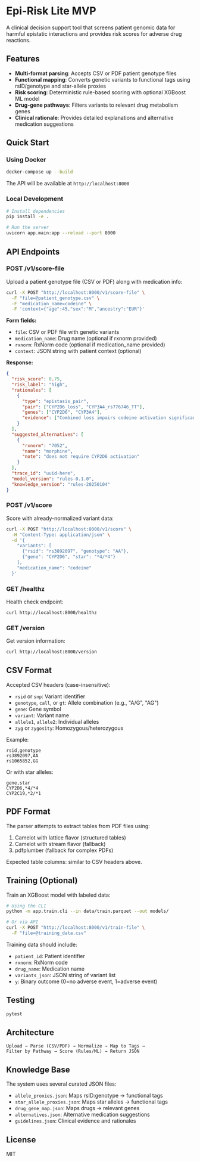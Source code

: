 # Epi-Risk Lite MVP

A clinical decision support tool that screens patient genomic data for harmful epistatic interactions and provides risk scores for adverse drug reactions.

## Features

- **Multi-format parsing**: Accepts CSV or PDF patient genotype files
- **Functional mapping**: Converts genetic variants to functional tags using rsID/genotype and star-allele proxies
- **Risk scoring**: Deterministic rule-based scoring with optional XGBoost ML model
- **Drug-gene pathways**: Filters variants to relevant drug metabolism genes
- **Clinical rationale**: Provides detailed explanations and alternative medication suggestions

## Quick Start

### Using Docker

```bash
docker-compose up --build
```

The API will be available at `http://localhost:8000`

### Local Development

```bash
# Install dependencies
pip install -e .

# Run the server
uvicorn app.main:app --reload --port 8000
```

## API Endpoints

### POST /v1/score-file

Upload a patient genotype file (CSV or PDF) along with medication info:

```bash
curl -X POST "http://localhost:8000/v1/score-file" \
  -F "file=@patient_genotype.csv" \
  -F "medication_name=codeine" \
  -F 'context={"age":45,"sex":"M","ancestry":"EUR"}'
```

**Form fields:**
- `file`: CSV or PDF file with genetic variants
- `medication_name`: Drug name (optional if rxnorm provided)
- `rxnorm`: RxNorm code (optional if medication_name provided)
- `context`: JSON string with patient context (optional)

**Response:**
```json
{
  "risk_score": 0.75,
  "risk_label": "high",
  "rationales": [
    {
      "type": "epistasis_pair",
      "pair": ["CYP2D6_loss", "CYP3A4_rs776746_TT"],
      "genes": ["CYP2D6", "CYP3A4"],
      "evidence": ["Combined loss impairs codeine activation significantly"]
    }
  ],
  "suggested_alternatives": [
    {
      "rxnorm": "7052",
      "name": "morphine",
      "note": "does not require CYP2D6 activation"
    }
  ],
  "trace_id": "uuid-here",
  "model_version": "rules-0.1.0",
  "knowledge_version": "rules-20250104"
}
```

### POST /v1/score

Score with already-normalized variant data:

```bash
curl -X POST "http://localhost:8000/v1/score" \
  -H "Content-Type: application/json" \
  -d '{
    "variants": [
      {"rsid": "rs3892097", "genotype": "AA"},
      {"gene": "CYP2D6", "star": "*4/*4"}
    ],
    "medication_name": "codeine"
  }'
```

### GET /healthz

Health check endpoint:

```bash
curl http://localhost:8000/healthz
```

### GET /version

Get version information:

```bash
curl http://localhost:8000/version
```

## CSV Format

Accepted CSV headers (case-insensitive):
- `rsid` or `snp`: Variant identifier
- `genotype`, `call`, or `gt`: Allele combination (e.g., "A/G", "AG")
- `gene`: Gene symbol
- `variant`: Variant name
- `allele1`, `allele2`: Individual alleles
- `zyg` or `zygosity`: Homozygous/heterozygous

Example:
```csv
rsid,genotype
rs3892097,AA
rs1065852,GG
```

Or with star alleles:
```csv
gene,star
CYP2D6,*4/*4
CYP2C19,*2/*1
```

## PDF Format

The parser attempts to extract tables from PDF files using:
1. Camelot with lattice flavor (structured tables)
2. Camelot with stream flavor (fallback)
3. pdfplumber (fallback for complex PDFs)

Expected table columns: similar to CSV headers above.

## Training (Optional)

Train an XGBoost model with labeled data:

```bash
# Using the CLI
python -m app.train.cli --in data/train.parquet --out models/

# Or via API
curl -X POST "http://localhost:8000/v1/train-file" \
  -F "file=@training_data.csv"
```

Training data should include:
- `patient_id`: Patient identifier
- `rxnorm`: RxNorm code
- `drug_name`: Medication name
- `variants_json`: JSON string of variant list
- `y`: Binary outcome (0=no adverse event, 1=adverse event)

## Testing

```bash
pytest
```

## Architecture

```
Upload → Parse (CSV/PDF) → Normalize → Map to Tags → 
Filter by Pathway → Score (Rules/ML) → Return JSON
```

## Knowledge Base

The system uses several curated JSON files:
- `allele_proxies.json`: Maps rsID:genotype → functional tags
- `star_allele_proxies.json`: Maps star alleles → functional tags
- `drug_gene_map.json`: Maps drugs → relevant genes
- `alternatives.json`: Alternative medication suggestions
- `guidelines.json`: Clinical evidence and rationales

## License

MIT


